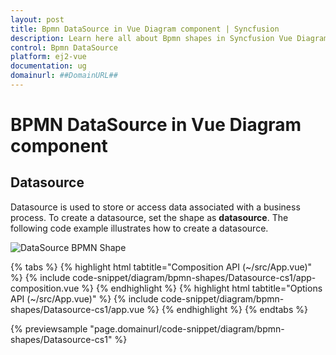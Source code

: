```yaml
---
layout: post
title: Bpmn DataSource in Vue Diagram component | Syncfusion
description: Learn here all about Bpmn shapes in Syncfusion Vue Diagram component of Syncfusion Essential JS 2 and more.
control: Bpmn DataSource
platform: ej2-vue
documentation: ug
domainurl: ##DomainURL##
---
```


# BPMN DataSource in Vue Diagram component

## Datasource

Datasource is used to store or access data associated with a business process. To create a datasource, set the shape as **datasource**. The following code example illustrates how to create a datasource.


![DataSource BPMN Shape](images/Datasource.png)


{% tabs %}
{% highlight html tabtitle="Composition API (~/src/App.vue)" %}
{% include code-snippet/diagram/bpmn-shapes/Datasource-cs1/app-composition.vue %}
{% endhighlight %}
{% highlight html tabtitle="Options API (~/src/App.vue)" %}
{% include code-snippet/diagram/bpmn-shapes/Datasource-cs1/app.vue %}
{% endhighlight %}
{% endtabs %}
        
{% previewsample "page.domainurl/code-snippet/diagram/bpmn-shapes/Datasource-cs1" %}